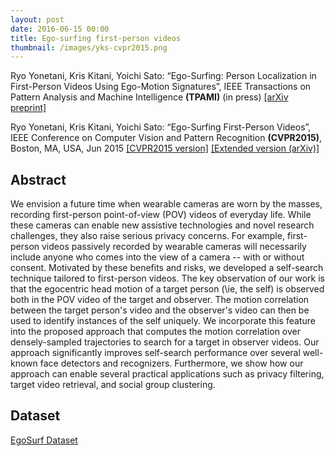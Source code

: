 ```yaml
---
layout: post
date: 2016-06-15 00:00
title: Ego-surfing first-person videos
thumbnail: /images/yks-cvpr2015.png
---
```


Ryo Yonetani, Kris Kitani, Yoichi Sato: “Ego-Surfing: Person Localization in First-Person Videos Using Ego-Motion Signatures”, IEEE Transactions on Pattern Analysis and Machine Intelligence **(TPAMI)** (in press) [[arXiv preprint]](https://arxiv.org/abs/1606.04637)

Ryo Yonetani, Kris Kitani, Yoichi Sato: “Ego-Surfing First-Person Videos”, IEEE Conference on Computer Vision and Pattern Recognition **(CVPR2015)**, Boston, MA, USA, Jun 2015 [[CVPR2015 version]](http://www.cv-foundation.org/openaccess/content_cvpr_2015/papers/Yonetani_Ego-Surfing_First-Person_Videos_2015_CVPR_paper.pdf) [[Extended version (arXiv)]](http://arxiv.org/abs/1606.04637)

<!--more-->

## Abstract

We envision a future time when wearable cameras are worn by the masses, recording first-person point-of-view (POV) videos of everyday life. While these cameras can enable new assistive technologies and novel research challenges, they also raise serious privacy concerns. For example, first-person videos passively recorded by wearable cameras will necessarily include anyone who comes into the view of a camera -- with or without consent. Motivated by these benefits and risks, we developed a self-search technique tailored to first-person videos. The key observation of our work is that the egocentric head motion of a target person (\ie, the self) is observed both in the POV video of the target and observer. The motion correlation between the target person's video and the observer's video can then be used to identify instances of the self uniquely. We incorporate this feature into the proposed approach that computes the motion correlation over densely-sampled trajectories to search for a target in observer videos. Our approach significantly improves self-search performance over several well-known face detectors and recognizers. Furthermore, we show how our approach can enable several practical applications such as privacy filtering, target video retrieval, and social group clustering.

## Dataset
[EgoSurf Dataset](https://www.dropbox.com/s/onx530l5doqbrsb/yks_cvpr2015.zip?dl=0)

